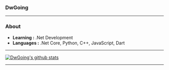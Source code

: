 ### DwGoing 
---------------------------------------------------------------------------------------------------------------------------------------------------------------------------------
### About

-  **Learning :** .Net Development
-  **Languages :** .Net Core, Python, C++, JavaScript, Dart

---------------------------------------------------------------------------------------------------------------------------------------------------------------------------------

[![DwGoing's github stats](https://github-readme-stats.vercel.app/api?username=Dwgoing)](https://github.com/anuraghazra/github-readme-stats)

---------------------------------------------------------------------------------------------------------------------------------------------------------------------------------
